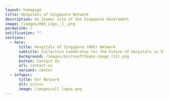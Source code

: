 ```yaml
---
layout: homepage
title: Hospitals of Singapore Network
description: An Isomer site of the Singapore Government
image: /images/HOS_Logo__1_.png
permalink: /
notification: ""
sections:
  - hero:
      title: Hospitals of Singapore (HOS) Network
      subtitle: Collective Leadership for the Future of Hospitals in Singapore
      background: /images/microsoftteams-image (11).png
      button: Contact Us
      url: contact-us
      variant: center
  - infopic:
      title: Our Network
      alt: sczcxc
      image: /images/all logos.png
---
```

